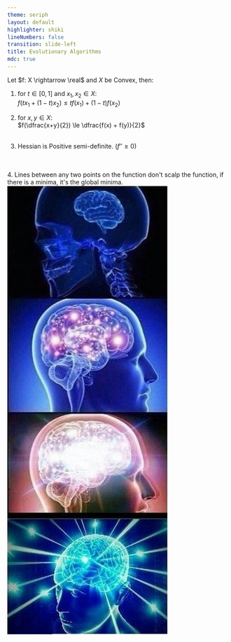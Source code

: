 ```yaml
---
theme: seriph
layout: default
highlighter: shiki
lineNumbers: false
transition: slide-left
title: Evolutionary Algorithms
mdc: true
---
```


<Titler title="Optimization Vocabulary: Convex/Concave" page="4"/>


<div class="grid grid-cols-12 gap-[2rem]">
<div class="col-span-9">

Let $f: X \rightarrow \real$ and $X$ be Convex, then:
1. for $t \in [0,1]$ and $x_1,x_2 \in X$:  
   $f(tx_1 + (1-t)x_2) \le tf(x_1) + (1-t)f(x_2)$
   <br/>  

2. for $x,y \in X$:  
   $f(\dfrac{x+y}{2}) \le \dfrac{f(x) + f(y)}{2}$
   <br/>
   <br/>

3. Hessian is Positive semi-definite. ($f'' \ge 0$)
<br/>
<br/>
4. Lines between any two points on the function don't scalp the function,  
if there is a minima, it's the global minima. <ConvexPlot2D/>
</div>
<div class="col-span-3">
   <img src="/res/Expanding-Brain.jpg" class="h-[350px] mt-12">
</div>

</div>